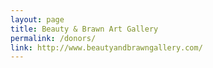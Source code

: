 ```yaml
---
layout: page
title: Beauty & Brawn Art Gallery
permalink: /donors/
link: http://www.beautyandbrawngallery.com/
---
```


